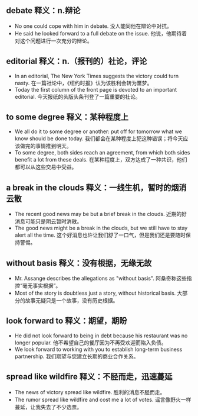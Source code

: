## debate 释义：n.辩论
* No one could cope with him in debate. 没人能同他在辩论中对抗。
* He said he looked forward to a full debate on the issue. 他说，他期待着对这个问题进行一次充分的辩论。

## editorial 释义：n.（报刊的）社论，评论
* In an editorial, The New York Times suggests the victory could turn nasty. 在一篇社论中，《纽约时报》认为该胜利会转为噩梦。
* Today the first column of the front page is devoted to an important editorial. 今天报纸的头版头条刊登了一篇重要的社论。

## to some degree 释义：某种程度上
* We all do it to some degree or another: put off for tomorrow what we know should be done today. 我们都会在某种程度上犯这种错误；将今天应该做完的事情推到明天。
* To some degree, both sides reach an agreement, from which both sides benefit a lot from these deals. 在某种程度上，双方达成了一种共识，他们都可以从这些交易中受益。

## a break in the clouds 释义：一线生机，暂时的烟消云散
* The recent good news may be but a brief break in the clouds. 近期的好消息可能只是阴云暂时消散。
* The good news might be a break in the clouds, but we still have to stay alert all the time. 这个好消息也许让我们舒了一口气，但是我们还是要随时保持警惕。

## without basis 释义：没有根据，无缘无故
* Mr. Assange describes the allegations as "without basis". 阿桑奇称这些指控“毫无事实根据”。
* Most of the story is doubtless just a story, without historical basis. 大部分的故事无疑只是一个故事，没有历史根据。

## look forward to 释义：期望，期盼
* He did not look forward to being in debt because his restaurant was no longer popular. 他不希望自己的餐厅因为不再受欢迎而陷入负债。
* We look forward to working with you to establish long-term business partnership. 我们期望与您建立长期的商业合作关系。

## spread like wildfire 释义：不胫而走，迅速蔓延
* The news of victory spread like wildfire. 胜利的消息不胫而走。
* The rumor spread like wildfire and cost me a lot of votes. 谣言像野火一样蔓延，让我失去了不少选票。
